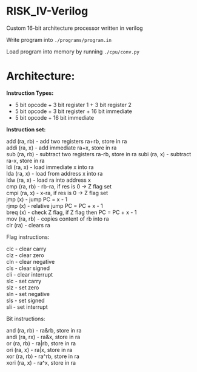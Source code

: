 # RISK_IV-Verilog
Custom 16-bit architecture processor written in verilog

Write program into ```./programs/program.in```

Load program into memory by running ```./cpu/conv.py```

# Architecture:

**Instruction Types:**

- 5 bit opcode + 3 bit register 1 + 3 bit register 2
- 5 bit opcode + 3 bit register + 16 bit immediate
- 5 bit opcode + 16 bit immediate

**Instruction set:**

add (ra, rb) - add two registers ra+rb, store in ra     
addi (ra, x) - add immediate ra+x, store in ra          
sub (ra, rb) - subtract two registers ra-rb, store in ra 
subi (ra, x) - subtract ra-x, store in ra                
ldi (ra, x) - load immediate x into ra                 
lda (ra, x) - load from address x into ra               
ldw (ra, x) - load ra into address x                    
cmp (ra, rb) - rb-ra, if res is 0 -> Z flag set        
cmpi (ra, x) - x-ra, if res is 0 -> Z flag set          
jmp (x) - jump PC = x - 1                               
rjmp (x) - relative jump PC = PC + x - 1                
breq (x) - check Z flag, if Z flag then PC = PC + x - 1  
mov (ra, rb) - copies content of rb into ra         
clr (ra) - clears ra                                     
                                    

Flag instructions:

clc - clear carry                              
clz - clear zero                                      
cln - clear negative                                  
cls - clear signed                                      
cli - clear interrupt                                
slc - set carry                                     
slz - set zero                                          
sln - set negative                                      
sls - set signed                                       
sli - set interrupt                                  

Bit instructions:

and (ra, rb) - ra&rb, store in ra                    
andi (ra, rx) - ra&x, store in ra                    
or (ra, rb) - ra|rb, store in ra                   
ori (ra, x) - ra|x, store in ra                  
xor (ra, rb) - ra^rb, store in ra        
xori (ra, x) - ra^x, store in ra                         

